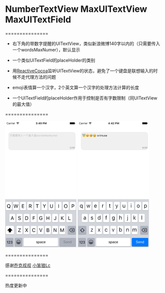 # NumberTextView MaxUITextView MaxUITextField
===============

+ 右下角的带数字提醒的UITextView，类似新浪微博140字以内的（只需要传入一个wordsMaxNumer），默认显示

+ 一个类似UITextField的placeHolder的类别

+ 用[ReactiveCocoa](https://github.com/ReactiveCocoa/ReactiveCocoa)监听UITextView的状态，避免了一个键盘是联想输入的时候不走代理方法的问题

+ emoji表情算一个汉字，2个英文算一个汉字的处理方法计算的长度


+ 一个UITextField的placeHolder作用于控制是否有字数限制（同UITextView的最大值）

===============

<img src="2.png" width="230" height="408" /> 
<img src="1.png" width="230" height="408" />

===============

感谢[乔克叔叔](http://weibo.com/u/2775417673?topnav=1&wvr=6&topsug=1&is_all=1) [小笨狼Lc](http://weibo.com/u/5592239559?nick=%E5%B0%8F%E7%AC%A8%E7%8B%BCLc&is_hot=1)


===============

热度更新中